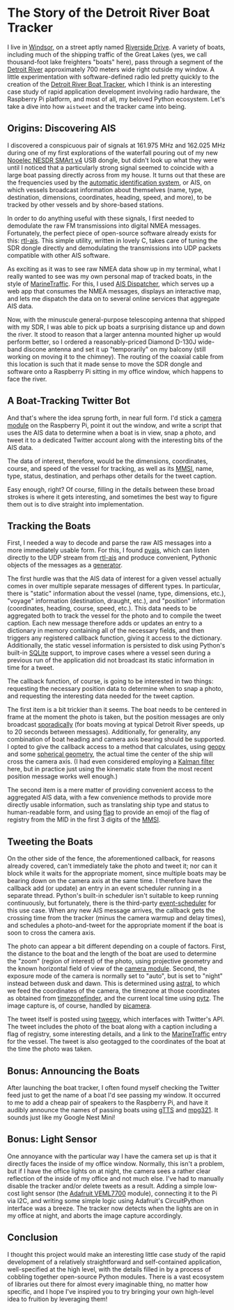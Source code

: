 The Story of the Detroit River Boat Tracker
===========================================

I live in [Windsor], on a street aptly named [Riverside Drive]. A variety of
boats, including much of the shipping traffic of the Great Lakes (yes, we call
thousand-foot lake freighters "boats" here), pass through a segment of the
[Detroit River] approximately 700 meters wide right outside my window. A little
experimentation with software-defined radio led pretty quickly to the creation
of the [Detroit River Boat Tracker], which I think is an interesting case study
of rapid application development involving radio hardware, the Raspberry Pi
platform, and most of all, my beloved Python ecosystem. Let's take a dive into
how `aistweet` and the tracker came into being.

Origins: Discovering AIS
------------------------

I discovered a conspicuous pair of signals at 161.975 MHz and 162.025 MHz during
one of my first explorations of the waterfall pouring out of my new [Nooelec
NESDR SMArt v4] USB dongle, but didn't look up what they were until I noticed
that a particularly strong signal seemed to coincide with a large boat passing
directly across from my house. It turns out that these are the frequencies used
by the [automatic identification system], or AIS, on which vessels broadcast
information about themselves (name, type, destination, dimensions, coordinates,
heading, speed, and more), to be tracked by other vessels and by shore-based
stations.

In order to do anything useful with these signals, I first needed to demodulate
the raw FM transmissions into digital NMEA messages. Fortunately, the perfect
piece of open-source software already exists for this: [rtl-ais]. This simple
utility, written in lovely C, takes care of tuning the SDR dongle directly and
demodulating the transmissions into UDP packets compatible with other AIS
software.

As exciting as it was to see raw NMEA data show up in my terminal, what I really
wanted to see was my own personal map of tracked boats, in the style of
[MarineTraffic]. For this, I used [AIS Dispatcher], which serves up a web app
that consumes the NMEA messages, displays an interactive map, and lets me
dispatch the data on to several online services that aggregate AIS data.

Now, with the minuscule general-purpose telescoping antenna that shipped with my
SDR, I was able to pick up boats a surprising distance up and down the river. It
stood to reason that a larger antenna mounted higher up would perform better, so
I ordered a reasonably-priced Diamond D-130J wide-band discone antenna and set
it up "temporarily" on my balcony (still working on moving it to the chimney).
The routing of the coaxial cable from this location is such that it made sense
to move the SDR dongle and software onto a Raspberry Pi sitting in my office
window, which happens to face the river.

A Boat-Tracking Twitter Bot
---------------------------

And that's where the idea sprung forth, in near full form. I'd stick a [camera
module] on the Raspberry Pi, point it out the window, and write a script that
uses the AIS data to determine when a boat is in view, snap a photo, and tweet
it to a dedicated Twitter account along with the interesting bits of the AIS
data.

The data of interest, therefore, would be the dimensions, coordinates, course,
and speed of the vessel for tracking, as well as its [MMSI], name, type,
status, destination, and perhaps other details for the tweet caption.

Easy enough, right? Of course, filling in the details between these broad
strokes is where it gets interesting, and sometimes the best way to figure them
out is to dive straight into implementation.

Tracking the Boats
------------------

First, I needed a way to decode and parse the raw AIS messages into a more
immediately usable form. For this, I found [pyais], which can listen directly
to the UDP stream from [rtl-ais] and produce convenient, Pythonic objects of
the messages as a [generator].

The first hurdle was that the AIS data of interest for a given vessel actually
comes in over multiple separate messages of different types. In particular,
there is "static" information about the vessel (name, type, dimensions, etc.),
"voyage" information (destination, draught, etc.), and "position" information
(coordinates, heading, course, speed, etc.). This data needs to be aggregated
both to track the vessel for the photo and to compile the tweet caption. Each
new message therefore adds or updates an entry to a dictionary in memory
containing all of the necessary fields, and then triggers any registered
callback function, giving it access to the dictionary. Additionally, the static
vessel information is persisted to disk using Python's built-in [SQLite]
support, to improve cases where a vessel seen during a previous run of the
application did not broadcast its static information in time for a tweet.

The callback function, of course, is going to be interested in two things:
requesting the necessary position data to determine when to snap a photo, and
requesting the interesting data needed for the tweet caption.

The first item is a bit trickier than it seems. The boat needs to be centered
in frame at the moment the photo is taken, but the position messages are only
broadcast [sporadically](https://www.milltechmarine.com/faq.htm#a9) (for boats
moving at typical Detroit River speeds, up to 20 seconds between messages).
Additionally, for generality, any combination of boat heading and camera axis
bearing should be supported. I opted to give the callback access to a method
that calculates, using [geopy] and some [spherical geometry], the actual time
the center of the ship will cross the camera axis. (I had even considered
employing a [Kalman filter] here, but in practice just using the kinematic
state from the most recent position message works well enough.)

The second item is a mere matter of providing convenient access to the
aggregated AIS data, with a few convenience methods to provide more directly
usable information, such as translating ship type and status to human-readable
form, and using [flag] to provide an emoji of the flag of registry from the MID
in the first 3 digits of the [MMSI].

Tweeting the Boats
------------------

On the other side of the fence, the aforementioned callback, for reasons already
covered, can't immediately take the photo and tweet it; nor can it block while
it waits for the appropriate moment, since multiple boats may be bearing down on
the camera axis at the same time. I therefore have the callback add (or update)
an entry in an event scheduler running in a separate thread. Python's built-in
scheduler isn't suitable to keep running continuously, but fortunately, there is
the third-party [event-scheduler] for this use case. When any new AIS message
arrives, the callback gets the crossing time from the tracker (minus the camera
warmup and delay times), and schedules a photo-and-tweet for the appropriate
moment if the boat is soon to cross the camera axis.

The photo can appear a bit different depending on a couple of factors. First,
the distance to the boat and the length of the boat are used to determine the
"zoom" (region of interest) of the photo, using projective geometry and the
known horizontal field of view of the [camera module]. Second, the exposure mode
of the camera is normally set to "auto", but is set to "night" instead between
dusk and dawn. This is determined using [astral], to which we feed the
coordinates of the camera, the timezone at those coordinates as obtained from
[timezonefinder], and the current local time using [pytz]. The image capture
is, of course, handled by [picamera].

The tweet itself is posted using [tweepy], which interfaces with Twitter's API.
The tweet includes the photo of the boat along with a caption including a flag
of registry, some interesting details, and a link to the [MarineTraffic] entry
for the vessel. The tweet is also geotagged to the coordinates of the boat at
the time the photo was taken.

Bonus: Announcing the Boats
---------------------------

After launching the boat tracker, I often found myself checking the Twitter
feed just to get the name of a boat I'd see passing my window. It occurred to
me to add a cheap pair of speakers to the Raspberry Pi, and have it audibly
announce the names of passing boats using [gTTS] and [mpg321]. It sounds just
like my Google Nest Mini!

Bonus: Light Sensor
-------------------

One annoyance with the particular way I have the camera set up is that it
directly faces the inside of my office window. Normally, this isn't a problem,
but if I have the office lights on at night, the camera sees a rather clear
reflection of the inside of my office and not much else. I've had to manually
disable the tracker and/or delete tweets as a result. Adding a simple low-cost
light sensor (the [Adafruit VEML7700] module), connecting it to the Pi via I2C,
and writing some simple logic using Adafruit's CircuitPython interface was a
breeze. The tracker now detects when the lights are on in my office at night,
and aborts the image capture accordingly.

Conclusion
----------

I thought this project would make an interesting little case study of the rapid
development of a relatively straightforward and self-contained application,
well-specified at the high level, with the details filled in by a process of
cobbling together open-source Python modules. There is a vast ecosystem of
libraries out there for almost every imaginable thing, no matter how specific,
and I hope I've inspired you to try bringing your own high-level idea to
fruition by leveraging them!


[AIS Dispatcher]: https://www.aishub.net/ais-dispatcher
[Adafruit VEML7700]: https://learn.adafruit.com/adafruit-veml7700
[Automatic Identification System]: https://en.wikipedia.org/wiki/Automatic_identification_system
[Detroit River]: https://en.wikipedia.org/wiki/Detroit_River
[Detroit River Boat Tracker]: https://twitter.com/detroitships
[Kalman filter]: https://en.wikipedia.org/wiki/Kalman_filter
[MMSI]: https://en.wikipedia.org/wiki/Maritime_Mobile_Service_Identity
[MarineTraffic]: https://www.marinetraffic.com/
[Nooelec NESDR SMArt v4]: https://www.nooelec.com/store/sdr/sdr-receivers/nesdr-smart-sdr.html
[Riverside Drive]: https://en.wikipedia.org/wiki/Riverside_Drive_(Windsor,_Ontario)
[SQLite]: https://www.sqlite.org/index.html
[Windsor]: https://en.wikipedia.org/wiki/Windsor,_Ontario
[astral]: https://github.com/sffjunkie/astral
[camera module]: https://www.raspberrypi.org/products/camera-module-v2/
[event-scheduler]: https://github.com/phluentmed/event-scheduler
[flag]: https://flag.readthedocs.io/en/latest/
[gTTS]: https://github.com/pndurette/gTTS
[generator]: https://wiki.python.org/moin/Generators
[geopy]: https://github.com/geopy/geopy
[mpg321]: http://mpg321.sourceforge.net/
[picamera]: https://picamera.readthedocs.io/en/release-1.13/
[pyais]: https://github.com/M0r13n/pyais
[pytz]: https://pythonhosted.org/pytz/
[rtl-ais]: https://github.com/dgiardini/rtl-ais
[spherical geometry]: http://www.movable-type.co.uk/scripts/latlong.html
[timezonefinder]: https://github.com/jannikmi/timezonefinder
[tweepy]: https://pypi.org/project/tweepy/
